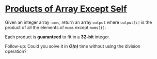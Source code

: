 # [Products of Array Except Self](https://neetcode.io/problems/products-of-array-discluding-self)

Given an integer array `nums`, return an array `output` where `output[i]` is the product of all the elements of `nums` except `nums[i]`.

Each product is **guaranteed** to fit in a **32-bit** integer.

Follow-up: Could you solve it in ***O(n)*** time without using the division operation?
